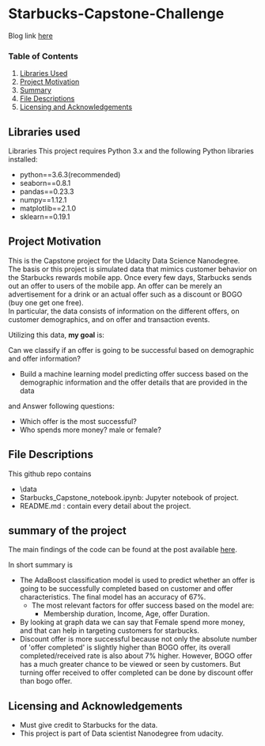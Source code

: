 # Starbucks-Capstone-Challenge

Blog link [here](https://usplatforms.blogspot.com/2023/01/predicting-starbucks-offer-success-and.html)
 
### Table of Contents

1. [Libraries Used](#Libraries)
2. [Project Motivation](#motivation)
3. [Summary](#summary)
4. [File Descriptions](#files)
5. [Licensing and Acknowledgements](#licensing)

## Libraries used <a name="Libraries"></a>
Libraries
This project requires Python 3.x and the following Python libraries installed:
- python==3.6.3(recommended)
- seaborn==0.8.1
- pandas==0.23.3
- numpy==1.12.1
- matplotlib==2.1.0
- sklearn==0.19.1


## Project Motivation<a name="motivation"></a>

This is the Capstone project for the Udacity Data Science Nanodegree.  
The basis or this project is simulated data that mimics customer behavior on the Starbucks rewards mobile app. Once every few days, Starbucks sends out an offer to users of the mobile app. An offer can be merely an advertisement for a drink or an actual offer such as a discount or BOGO (buy one get one free).  
In particular, the data consists of information on the different offers, on customer demographics, and on offer and transaction events.  

Utilizing this data, **my goal** is:

Can we classify if an offer is going to be successful based on demographic and offer information?
- Build a machine learning model predicting offer success based on the demographic information and the offer details that are provided in the data

and Answer following questions:
- Which offer is the most successful?
- Who spends more money? male or female?

## File Descriptions <a name="files"></a>

This github repo contains
- \data
- Starbucks_Capstone_notebook.ipynb: Jupyter notebook of project.
- README.md : contain every detail about the project.

## summary of the project <a name="summary"></a>

The main findings of the code can be found at the post available [here](https://usplatforms.blogspot.com/2023/01/predicting-starbucks-offer-success-and.html).

In short summary is 
- The AdaBoost classification model is used to predict whether an offer is going to be successfully completed based on customer and offer characteristics. The final model has an accuracy of 67%.  
  - The most relevant factors for offer success based on the model are:
    - Membership duration, Income, Age, offer Duration.
- By looking at graph data we can say that Female spend more money, and that can help in targeting customers for starbucks.
- Discount offer is more successful because not only the absolute number of 'offer completed' is slightly higher than BOGO offer, its overall completed/received rate is also about 7% higher. However, BOGO offer has a much greater chance to be viewed or seen by customers. But turning offer received to offer completed can be done by discount offer than bogo offer.

## Licensing and Acknowledgements<a name="licensing"></a>

- Must give credit to Starbucks for the data.
- This project is part of Data scientist Nanodegree from udacity.
